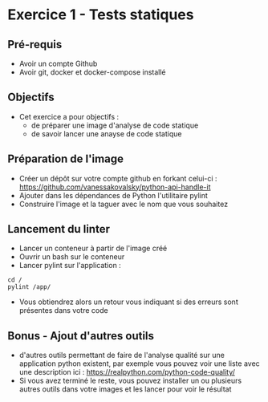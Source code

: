 # Exercice 1 - Tests statiques

## Pré-requis
* Avoir un compte Github
* Avoir git, docker et docker-compose installé

## Objectifs

* Cet exercice a pour objectifs :
    * de préparer une image d'analyse de code statique
    * de savoir lancer une anayse de code statique


## Préparation de l'image

* Créer un dépôt sur votre compte github en forkant celui-ci : https://github.com/vanessakovalsky/python-api-handle-it 
* Ajouter dans les dépendances de Python l'utilitaire pylint
* Construire l'image et la taguer avec le nom que vous souhaitez

## Lancement du linter

* Lancer un conteneur à partir de l'image créé
* Ouvrir un bash sur le conteneur 
* Lancer pylint sur l'application : 
```
cd /
pylint /app/
```
* Vous obtiendrez alors un retour vous indiquant si des erreurs sont présentes dans votre code

## Bonus - Ajout d'autres outils

* d'autres outils permettant de faire de l'analyse qualité sur une application python existent, par exemple vous pouvez voir une liste avec une description ici : https://realpython.com/python-code-quality/ 
* Si vous avez terminé le reste, vous pouvez installer un ou plusieurs autres outils dans votre images et les lancer pour voir le résultat
